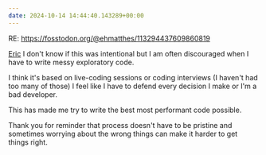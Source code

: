 ```yaml
---
date: 2024-10-14 14:44:40.143289+00:00
---
```


RE: <https://fosstodon.org/@ehmatthes/113294437609860819>

[Eric](https://mastodon.social/@ehmatthes@fosstodon.org) I don't know if this was intentional but I am often discouraged when I have to write messy exploratory code.

I think it's based on live-coding sessions or coding interviews (I haven't had too many of those) I feel like I have to defend every decision I make or I'm a bad developer.

This has made me try to write the best most performant code possible.

Thank you for reminder that process doesn't have to be pristine and sometimes worrying about the wrong things can make it harder to get things right.
